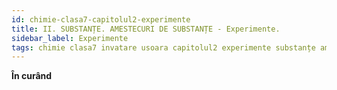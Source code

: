 ```yaml
---
id: chimie-clasa7-capitolul2-experimente
title: II. SUBSTANȚE. AMESTECURI DE SUBSTANȚE - Experimente.
sidebar_label: Experimente
tags: chimie clasa7 invatare usoara capitolul2 experimente substanțe amestecuri de substanțe
---
```


**În curând**